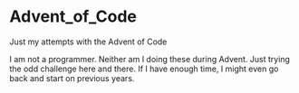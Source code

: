 # Advent_of_Code
Just my attempts with the Advent of Code

I am not a programmer. Neither am I doing these during Advent.  Just trying the odd challenge here and there. If I have enough time, I might even go back and start on previous years.
